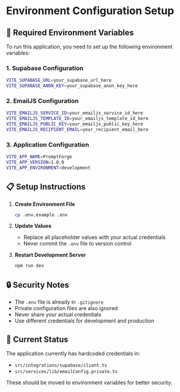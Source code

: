 # Environment Configuration Setup

## 🔧 **Required Environment Variables**

To run this application, you need to set up the following environment variables:

### 1. **Supabase Configuration**
```bash
VITE_SUPABASE_URL=your_supabase_url_here
VITE_SUPABASE_ANON_KEY=your_supabase_anon_key_here
```

### 2. **EmailJS Configuration**
```bash
VITE_EMAILJS_SERVICE_ID=your_emailjs_service_id_here
VITE_EMAILJS_TEMPLATE_ID=your_emailjs_template_id_here
VITE_EMAILJS_PUBLIC_KEY=your_emailjs_public_key_here
VITE_EMAILJS_RECIPIENT_EMAIL=your_recipient_email_here
```

### 3. **Application Configuration**
```bash
VITE_APP_NAME=PromptForge
VITE_APP_VERSION=1.0.0
VITE_APP_ENVIRONMENT=development
```

## 📋 **Setup Instructions**

1. **Create Environment File**
   ```bash
   cp .env.example .env
   ```

2. **Update Values**
   - Replace all placeholder values with your actual credentials
   - Never commit the `.env` file to version control

3. **Restart Development Server**
   ```bash
   npm run dev
   ```

## 🔒 **Security Notes**

- The `.env` file is already in `.gitignore`
- Private configuration files are also ignored
- Never share your actual credentials
- Use different credentials for development and production

## 🚨 **Current Status**

The application currently has hardcoded credentials in:
- `src/integrations/supabase/client.ts`
- `src/services/lib/emailConfig.private.ts`

These should be moved to environment variables for better security.

